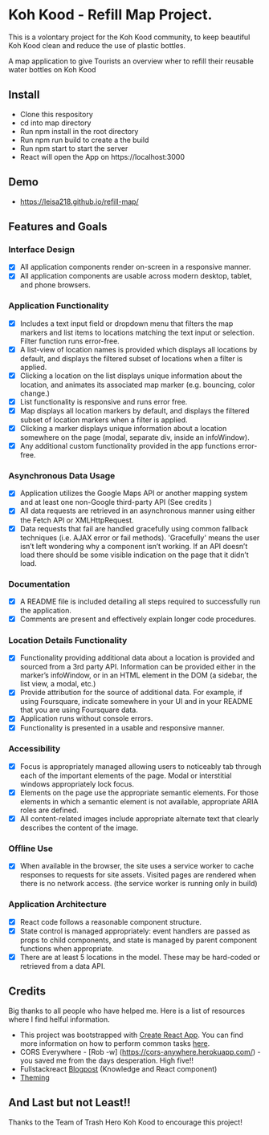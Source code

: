 # Koh Kood - Refill Map Project.

This is a volontary project for the Koh Kood community, to keep beautiful Koh Kood clean and reduce the use of plastic bottles.

A map application to give Tourists an overview wher to refill their reusable water bottles on Koh Kood

## Install 
- Clone this respository
- cd into map directory
- Run npm install in the root directory
- Run npm run build to create a the build
- Run npm start to start the server
- React will open the App on https://localhost:3000

## Demo
- https://leisa218.github.io/refill-map/

## Features and Goals

### Interface Design

- [x] All application components render on-screen in a responsive manner.
- [x] All application components are usable across modern desktop, tablet, and phone browsers.

### Application Functionality

- [x] Includes a text input field or dropdown menu that filters the map markers and list items to locations matching the text input or selection. Filter function runs error-free.
- [x] A list-view of location names is provided which displays all locations by default, and displays the filtered subset of locations when a filter is applied.
- [x] Clicking a location on the list displays unique information about the location, and animates its associated map marker (e.g. bouncing, color change.)
- [x] List functionality is responsive and runs error free.
- [x] Map displays all location markers by default, and displays the filtered subset of location markers when a filter is applied.
- [x] Clicking a marker displays unique information about a location somewhere on the page (modal, separate div, inside an infoWindow).
- [x] Any additional custom functionality provided in the app functions error-free.

### Asynchronous Data Usage

- [x] Application utilizes the Google Maps API or another mapping system and at least one non-Google third-party API (See credits )
- [x] All data requests are retrieved in an asynchronous manner using either the Fetch API or XMLHttpRequest.
- [x] Data requests that fail are handled gracefully using common fallback techniques (i.e. AJAX error or fail methods). 'Gracefully' means the user isn’t left wondering why a component isn’t working. If an API doesn’t load there should be some visible indication on the page that it didn’t load. 

### Documentation

- [x] A README file is included detailing all steps required to successfully run the application.
- [x] Comments are present and effectively explain longer code procedures.

### Location Details Functionality

- [x] Functionality providing additional data about a location is provided and sourced from a 3rd party API. Information can be provided either in the marker’s infoWindow, or in an HTML element in the DOM (a sidebar, the list view, a modal, etc.)
- [x] Provide attribution for the source of additional data. For example, if using Foursquare, indicate somewhere in your UI and in your README that you are using Foursquare data.
- [x] Application runs without console errors.
- [x] Functionality is presented in a usable and responsive manner.

### Accessibility

- [x] Focus is appropriately managed allowing users to noticeably tab through each of the important elements of the page. Modal or interstitial windows appropriately lock focus.
- [x] Elements on the page use the appropriate semantic elements. For those elements in which a semantic element is not available, appropriate ARIA roles are defined.
- [x] All content-related images include appropriate alternate text that clearly describes the content of the image. 

### Offline Use

- [x] When available in the browser, the site uses a service worker to cache responses to requests for site assets. Visited pages are rendered when there is no network access. (the service worker is running only in build)

### Application Architecture

- [x] React code follows a reasonable component structure.
- [x] State control is managed appropriately: event handlers are passed as props to child components, and state is managed by parent component functions when appropriate.
- [x] There are at least 5 locations in the model. These may be hard-coded or retrieved from a data API.

## Credits

Big thanks to all people who have helped me. Here is a list of resources where I find helful information.

- This project was bootstrapped with [Create React App](https://github.com/facebookincubator/create-react-app). You can find more information on how to perform common tasks [here](https://github.com/facebookincubator/create-react-app/blob/master/packages/react-scripts/template/README.md).
- CORS Everywhere - [Rob -w] (https://cors-anywhere.herokuapp.com/) - you saved me from the days desperation. High five!!
- Fullstackreact [Blogpost](https://www.fullstackreact.com/articles/how-to-write-a-google-maps-react-component/) (Knowledge and React component)
- [Theming](https://react-materialize.github.io/#/)

## And Last but not Least!!

Thanks to the Team of Trash Hero Koh Kood to encourage this project! 

